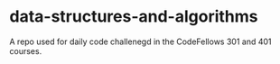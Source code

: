 # data-structures-and-algorithms

A repo used for daily code challenegd in the CodeFellows 301 and 401 courses.